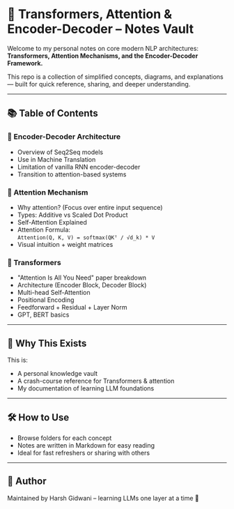 # 🚀 Transformers, Attention & Encoder-Decoder – Notes Vault

Welcome to my personal notes on core modern NLP architectures:  
**Transformers, Attention Mechanisms, and the Encoder-Decoder Framework.**

This repo is a collection of simplified concepts, diagrams, and explanations — built for quick reference, sharing, and deeper understanding.

---

## 📚 Table of Contents

### 🔁 Encoder-Decoder Architecture
- Overview of Seq2Seq models
- Use in Machine Translation
- Limitation of vanilla RNN encoder-decoder
- Transition to attention-based systems

### 🎯 Attention Mechanism
- Why attention? (Focus over entire input sequence)
- Types: Additive vs Scaled Dot Product
- Self-Attention Explained
- Attention Formula:  
  `Attention(Q, K, V) = softmax(QKᵀ / √d_k) * V`
- Visual intuition + weight matrices

### 🧠 Transformers
- "Attention Is All You Need" paper breakdown
- Architecture (Encoder Block, Decoder Block)
- Multi-head Self-Attention
- Positional Encoding
- Feedforward + Residual + Layer Norm
- GPT, BERT basics

---

## 🧠 Why This Exists

This is:
- A personal knowledge vault
- A crash-course reference for Transformers & attention
- My documentation of learning LLM foundations

---

## 🛠️ How to Use

- Browse folders for each concept
- Notes are written in Markdown for easy reading
- Ideal for fast refreshers or sharing with others

---

## 📌 Author

Maintained by Harsh Gidwani – learning LLMs one layer at a time 🧠


